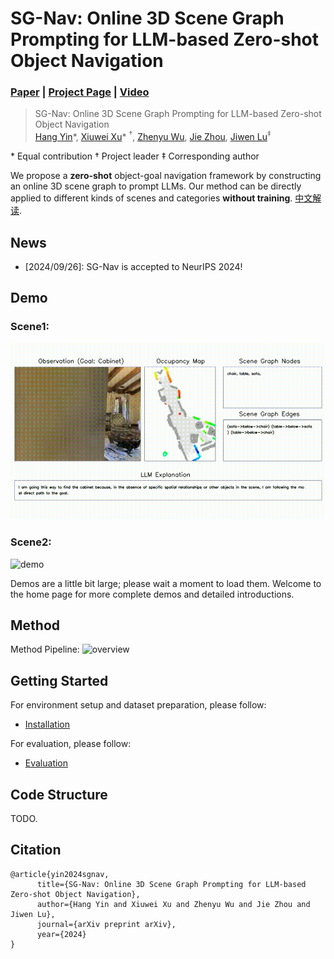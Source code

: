 # SG-Nav: Online 3D Scene Graph Prompting for LLM-based Zero-shot Object Navigation
### [Paper](https://arxiv.org/) | [Project Page](https://bagh2178.github.io/SG-Nav/) | [Video](https://cloud.tsinghua.edu.cn/f/f5f236c0ed3c4951af13/?dl=1)

> SG-Nav: Online 3D Scene Graph Prompting for LLM-based Zero-shot Object Navigation  
> [Hang Yin](https://bagh2178.github.io/)*, [Xiuwei Xu](https://xuxw98.github.io/)\* $^\dagger$, [Zhenyu Wu](https://gary3410.github.io/), [Jie Zhou](https://scholar.google.com/citations?user=6a79aPwAAAAJ&hl=en&authuser=1), [Jiwen Lu](http://ivg.au.tsinghua.edu.cn/Jiwen_Lu/)$^\ddagger$  

\* Equal contribution $\dagger$ Project leader $\ddagger$ Corresponding author


We propose a <b>zero-shot</b> object-goal navigation framework by constructing an online 3D scene graph to prompt LLMs. Our method can be directly applied to different kinds of scenes and categories <b>without training</b>. [中文解读](https://zhuanlan.zhihu.com/p/909651478).


## News
- [2024/09/26]: SG-Nav is accepted to NeurIPS 2024!


## Demo
### Scene1:
![demo](./assets/demo1.gif)

### Scene2:
![demo](./assets/demo2.gif)

Demos are a little bit large; please wait a moment to load them. Welcome to the home page for more complete demos and detailed introductions.


## Method 

Method Pipeline:
![overview](./assets/pipeline.png)

## Getting Started
For environment setup and dataset preparation, please follow:
* [Installation](./docs/installation.md)

For evaluation, please follow:
* [Evaluation](./docs/run.md)


## Code Structure
TODO.

## Citation
```
@article{yin2024sgnav, 
      title={SG-Nav: Online 3D Scene Graph Prompting for LLM-based Zero-shot Object Navigation}, 
      author={Hang Yin and Xiuwei Xu and Zhenyu Wu and Jie Zhou and Jiwen Lu},
      journal={arXiv preprint arXiv},
      year={2024}
}
```
